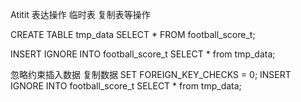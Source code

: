 Atitit 表达操作 临时表  复制表等操作


CREATE TABLE tmp_data SELECT * FROM football_score_t;



INSERT IGNORE INTO football_score_t SELECT * from tmp_data;


忽略约束插入数据 复制数据
 SET FOREIGN_KEY_CHECKS = 0;
INSERT IGNORE INTO football_score_t SELECT * from tmp_data;
